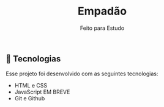 <h1 align="center"> Empadão </h1>

<p align="center">
Feito para Estudo
</p>

<br>


## 🚀 Tecnologias

Esse projeto foi desenvolvido com as seguintes tecnologias:

- HTML e CSS
- JavaScript EM BREVE
- Git e Github
